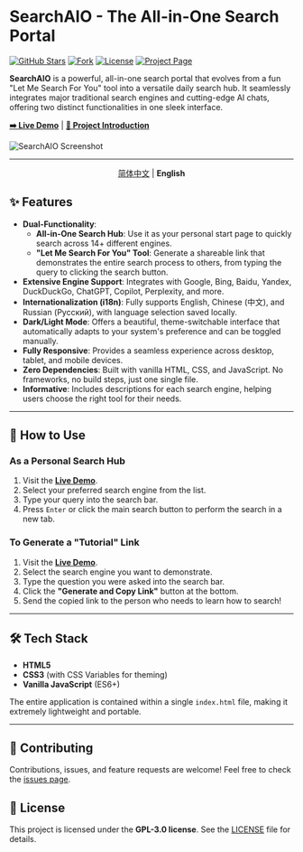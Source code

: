 # SearchAIO - The All-in-One Search Portal

[![GitHub Stars](https://img.shields.io/github/stars/MeowLove/SearchAIO?style=flat-square&logo=github)](https://github.com/MeowLove/SearchAIO/stargazers)
[![Fork](https://img.shields.io/github/forks/MeowLove/SearchAIO?style=flat-square&logo=github)](https://github.com/MeowLove/SearchAIO/network/members)
[![License](https://img.shields.io/github/license/MeowLove/SearchAIO?style=flat-square&color=blue)](https://github.com/MeowLove/SearchAIO/blob/main/LICENSE)
[![Project Page](https://img.shields.io/badge/Project%20Page-Website-green?style=flat-square)](https://www.cxthhhhh.com/search-aio/)

**SearchAIO** is a powerful, all-in-one search portal that evolves from a fun "Let Me Search For You" tool into a versatile daily search hub. It seamlessly integrates major traditional search engines and cutting-edge AI chats, offering two distinct functionalities in one sleek interface.

**[➡️ Live Demo](https://www.cxthhhhh.com/CXT-Lib/SearchAIO/)** | **[📖 Project Introduction](https://www.cxthhhhh.com/search-aio/)**

![SearchAIO Screenshot](https://www.cxthhhhh.com/CXT-Lib/SearchAIO/img/screenshot.png)

---

<div align="center">
  <p>
    <a href="README_CN.md">简体中文</a> | <b>English</b>
  </p>
</div>

## ✨ Features

-   **Dual-Functionality**:
    -   **All-in-One Search Hub**: Use it as your personal start page to quickly search across 14+ different engines.
    -   **"Let Me Search For You" Tool**: Generate a shareable link that demonstrates the entire search process to others, from typing the query to clicking the search button.
-   **Extensive Engine Support**: Integrates with Google, Bing, Baidu, Yandex, DuckDuckGo, ChatGPT, Copilot, Perplexity, and more.
-   **Internationalization (i18n)**: Fully supports English, Chinese (中文), and Russian (Русский), with language selection saved locally.
-   **Dark/Light Mode**: Offers a beautiful, theme-switchable interface that automatically adapts to your system's preference and can be toggled manually.
-   **Fully Responsive**: Provides a seamless experience across desktop, tablet, and mobile devices.
-   **Zero Dependencies**: Built with vanilla HTML, CSS, and JavaScript. No frameworks, no build steps, just one single file.
-   **Informative**: Includes descriptions for each search engine, helping users choose the right tool for their needs.

---

## 🚀 How to Use

### As a Personal Search Hub

1.  Visit the **[Live Demo](https://www.cxthhhhh.com/CXT-Lib/SearchAIO/)**.
2.  Select your preferred search engine from the list.
3.  Type your query into the search bar.
4.  Press `Enter` or click the main search button to perform the search in a new tab.

### To Generate a "Tutorial" Link

1.  Visit the **[Live Demo](https://www.cxthhhhh.com/CXT-Lib/SearchAIO/)**.
2.  Select the search engine you want to demonstrate.
3.  Type the question you were asked into the search bar.
4.  Click the **"Generate and Copy Link"** button at the bottom.
5.  Send the copied link to the person who needs to learn how to search!

---

## 🛠️ Tech Stack

-   **HTML5**
-   **CSS3** (with CSS Variables for theming)
-   **Vanilla JavaScript** (ES6+)

The entire application is contained within a single `index.html` file, making it extremely lightweight and portable.

---

## 🤝 Contributing

Contributions, issues, and feature requests are welcome! Feel free to check the [issues page](https://github.com/MeowLove/SearchAIO/issues).

## 📄 License

This project is licensed under the **GPL-3.0 license**. See the [LICENSE](LICENSE) file for details.

